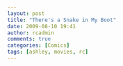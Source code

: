 ```yaml
---
layout: post
title: "There's a Snake in My Boot"
date: 2009-08-10 19:41
author: rcadmin
comments: true
categories: [Comics]
tags: [ashley, movies, rc]
---
```

<a href="http://bitsmack.com/comics/2009/08/10/theres-a-snake-in-my-boot"><img src="http://dl.bitsmack.com/uploads/2009/08/20090810.jpg" alt="" title="" class="alignnone size-full wp-image-1661" /></a>
